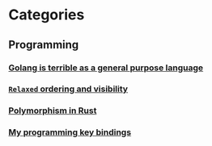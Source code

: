 # Categories

## Programming
### [Golang is terrible as a general purpose language](./2024-08-05-01.md)
### [`Relaxed` ordering and visibility](./2024-08-05-02.md)
### [Polymorphism in Rust](./2024-08-05-03.md)
### [My programming key bindings](./2024-08-10-01.md)